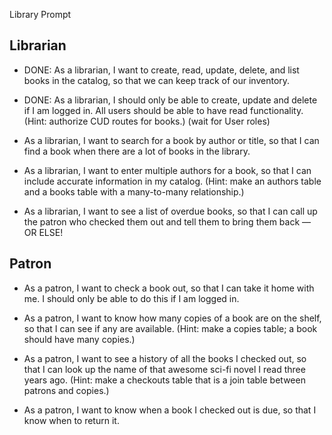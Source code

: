 Library Prompt

## Librarian

- DONE: As a librarian, I want to create, read, update, delete, and list books in the catalog, so that we can keep track of our inventory.

- DONE: As a librarian, I should only be able to create, update and delete if I am logged in. All users should be able to have read functionality. (Hint: authorize CUD routes for books.)
(wait for User roles)

- As a librarian, I want to search for a book by author or title, so that I can find a book when there are a lot of books in the library.

- As a librarian, I want to enter multiple authors for a book, so that I can include accurate information in my catalog. (Hint: make an authors table and a books table with a many-to-many relationship.)

- As a librarian, I want to see a list of overdue books, so that I can call up the patron who checked them out and tell them to bring them back — OR ELSE!

## Patron

- As a patron, I want to check a book out, so that I can take it home with me. I should only be able to do this if I am logged in.

- As a patron, I want to know how many copies of a book are on the shelf, so that I can see if any are available. (Hint: make a copies table; a book should have many copies.)

- As a patron, I want to see a history of all the books I checked out, so that I can look up the name of that awesome sci-fi novel I read three years ago. (Hint: make a checkouts table that is a join table between patrons and copies.)

- As a patron, I want to know when a book I checked out is due, so that I know when to return it.
